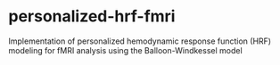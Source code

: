 # personalized-hrf-fmri
Implementation of personalized hemodynamic response function (HRF) modeling for fMRI analysis using the Balloon-Windkessel model

